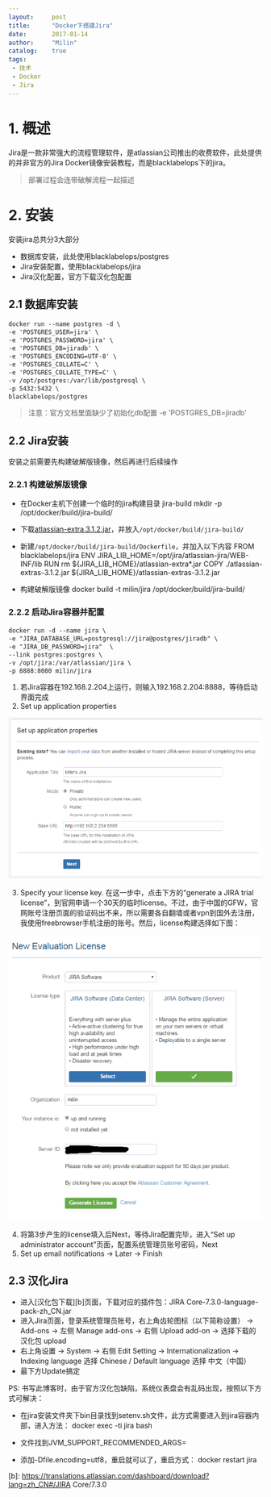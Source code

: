 ```yaml
---
layout:     post
title:      "Docker下搭建Jira"
date:       2017-01-14
author:     "Milin"
catalog:    true
tags:
 - 技术
 - Docker
 - Jira
---
```


# 1. 概述
Jira是一款非常强大的流程管理软件，是atlassian公司推出的收费软件，此处提供的并非官方的Jira Docker镜像安装教程，而是blacklabelops下的jira。
>部署过程会连带破解流程一起描述

# 2. 安装
安装jira总共分3大部分

* 数据库安装，此处使用blacklabelops/postgres
* Jira安装配置，使用blacklabelops/jira
* Jira汉化配置，官方下载汉化包配置

## 2.1 数据库安装
    docker run --name postgres -d \
    -e 'POSTGRES_USER=jira' \
    -e 'POSTGRES_PASSWORD=jira' \
    -e 'POSTGRES_DB=jiradb' \
    -e 'POSTGRES_ENCODING=UTF-8' \
    -e 'POSTGRES_COLLATE=C' \
    -e 'POSTGRES_COLLATE_TYPE=C' \
    -v /opt/postgres:/var/lib/postgresql \
    -p 5432:5432 \
    blacklabelops/postgres

>注意：官方文档里面缺少了初始化db配置 -e 'POSTGRES_DB=jiradb'

## 2.2 Jira安装
安装之前需要先构建破解版镜像，然后再进行后续操作

### 2.2.1 构建破解版镜像
* 在Docker主机下创建一个临时的jira构建目录 jira-build
        mkdir -p /opt/docker/build/jira-build/

* 下载[atlassian-extra.3.1.2.jar][a]，并放入`/opt/docker/build/jira-build/`
* 新建`/opt/docker/build/jira-build/Dockerfile`，并加入以下内容
        FROM blacklabelops/jira
        ENV JIRA_LIB_HOME=/opt/jira/atlassian-jira/WEB-INF/lib
        RUN rm ${JIRA_LIB_HOME}/atlassian-extra*.jar
        COPY ./atlassian-extras-3.1.2.jar ${JIRA_LIB_HOME}/atlassian-extras-3.1.2.jar

* 构建破解版镜像
        docker build -t milin/jira /opt/docker/build/jira-build/

[a]: https://github.com/lcjqyml/Study/blob/master/Docs/jira/jira%E7%A0%B4%E8%A7%A3%E8%A1%A5%E4%B8%81/atlassian-extras-3.1.2.jar

### 2.2.2 启动Jira容器并配置
    docker run -d --name jira \
    -e "JIRA_DATABASE_URL=postgresql://jira@postgres/jiradb" \
    -e "JIRA_DB_PASSWORD=jira"  \
    --link postgres:postgres \
    -v /opt/jira:/var/atlassian/jira \
    -p 8888:8080 milin/jira

1. 若Jira容器在192.168.2.204上运行，则输入192.168.2.204:8888，等待启动界面完成
2. Set up application properties

![Set up application properties](/img/jira/1.png)

3. Specify your license key. 在这一步中，点击下方的“generate a JIRA trial license”，到官网申请一个30天的临时license。不过，由于中国的GFW，官网账号注册页面的验证码出不来，所以需要各自翻墙或者vpn到国外去注册，我使用freebrowser手机注册的账号。然后，license构建选择如下图：

![Specify your license key](/img/jira/2.png)

4. 将第3步产生的license填入后Next，等待Jira配置完毕，进入“Set up administrator account”页面，配置系统管理员账号密码，Next
5. Set up email notifications -> Later -> Finish

## 2.3 汉化Jira
* 进入[汉化包下载][b]页面，下载对应的插件包：JIRA Core-7.3.0-language-pack-zh_CN.jar
* 进入Jira页面，登录系统管理员账号，右上角齿轮图标（以下简称设置） -> Add-ons -> 左侧 Manage add-ons -> 右侧 Upload add-on -> 选择下载的汉化包 upload
* 右上角设置 -> System -> 右侧 Edit Setting -> Internationalization -> Indexing language 选择 Chinese / Default language 选择 中文（中国）
* 最下方Update搞定

PS: 书写此博客时，由于官方汉化包缺陷，系统仪表盘会有乱码出现，按照以下方式可解决：
* 在jira安装文件夹下bin目录找到setenv.sh文件，此方式需要进入到jira容器内部，进入方法：
        docker exec -ti jira bash

* 文件找到JVM_SUPPORT_RECOMMENDED_ARGS=
* 添加-Dfile.encoding=utf8，重启就可以了，重启方式：
        docker restart jira

[b]: https://translations.atlassian.com/dashboard/download?lang=zh_CN#/JIRA Core/7.3.0